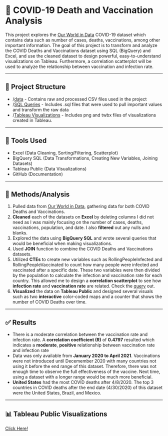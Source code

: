# 🦠 COVID-19 Death and Vaccination Analysis

This project explores the [Our World in Data](https://ourworldindata.org/covid-deaths) COVID-19 dataset which contains data such as number of cases, deaths, vaccinations, among other important information. The goal of this project is to transform and analyze the COVID Deaths and Vaccinations dataset using SQL (BigQuery) and Excel, and use the cleaned dataset to design powerful, easy-to-understand visualizations on Tableau. Furthermore, a correlation scatterplot will be used to analyze the relationship between vaccination and infection rate.

---

## 📁 Project Structure

- /[data](https://github.com/jaylenroope-afk/CovidData/tree/main/data) - Contains raw and processed CSV files used in the project
- /[SQL Queries](https://github.com/jaylenroope-afk/CovidData/tree/main/SQL%20Queries) - Includes .sql files that were used to pull important values and transform the raw data
- /[Tableau Visualizations](https://github.com/jaylenroope-afk/CovidData/tree/main/Tableau%20Visualizations) - Includes png and twbx files of visualizations created in Tableau. 

---

## 🔧 Tools Used

- Excel (Data Cleaning, Sorting/Filtering, Scatterplot)
- BigQuery SQL (Data Transformations, Creating New Variables, Joining Datasets)
- Tableau Public (Data Visualizations)
- GitHub (Documentation)

---

## 🧐 Methods/Analysis

1. Pulled data from [Our World in Data](https://ourworldindata.org/covid-deaths), gathering data for both COVID Deaths and Vaccinations.
2. **Cleaned** each of the datasets on **Excel** by deleting columns I did not need as I was mainly focusing on the number of cases, deaths, vaccinations, population, and date. I also **filtered** out any nulls and blanks.
3. Explored the data using **BigQuery SQL** and wrote several queries that would be beneficial when making visualizations.
4. Used **JOIN** function to combine the COVID Deaths and Vaccinations datasets.
5. Utilized **CTEs** to create new variables such as RollingPeopleInfected and RollingPeopleVaccinated to count how many people were infected and vaccinated after a specific date. These two variables were then divided by the population to calculate the infection and vaccination rate for each country. This allowed me to design a **correlation scatterplot** to see how **infection rate** and **vaccination rate** are related. Check the [query](https://github.com/jaylenroope-afk/CovidData/blob/main/SQL%20Queries/InfvsVacCorrelationQuery.sql) out.
7. **Visualized** the data on **Tableau Public** and designed several visuals such as two **interactive** color-coded maps and a counter that shows the number of COVID Deaths over time.

---

## ✅ Results

- There is a moderate correlation between the vaccination rate and infection rate. A **correlation coefficient (R)** of **0.4797** resulted which indicates a **moderate**, **positive** relationship between vaccination rate and infection rate
- Data was only available from **January 2020 to April 2021**. Vaccinations were not introduced until Decemember 2020 with many countries not using it before the end range of this dataset. Therefore, there was not enough time to observe the full effectiveness of the vaccine. Next time, using a dataset with a longer range would be much more beneficial.
- **United States** had the most COVID deaths after 4/8/2020. The top 3 countries in COVID deaths after the end date (4/30/2020) of this dataset were the United States, Brazil, and Mexico. 

---

## 📊 Tableau Public Visualizations

[Click Here!](https://public.tableau.com/app/profile/jaylen.roope/vizzes)
